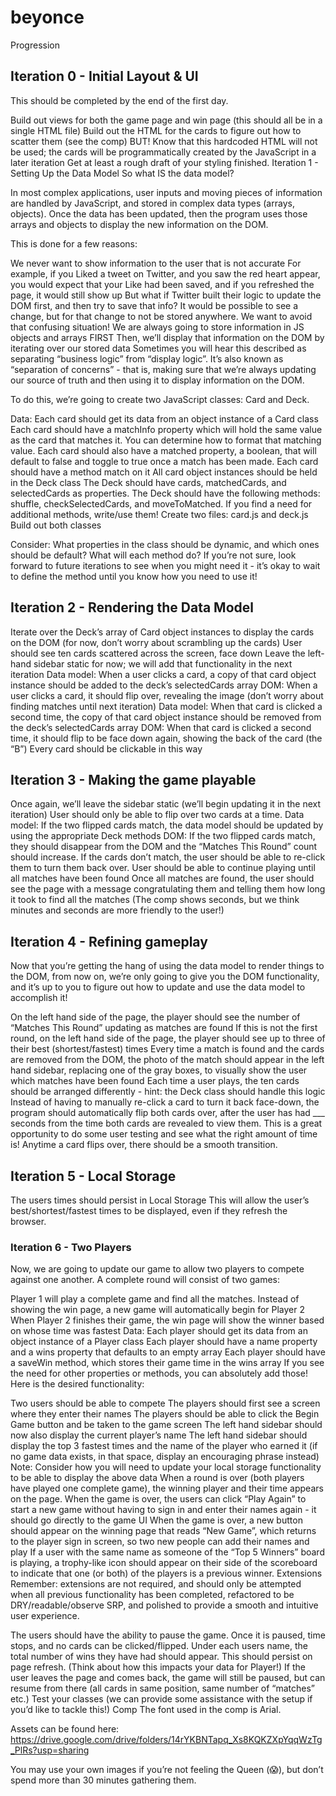 # beyonce
Progression

## Iteration 0 - Initial Layout & UI
This should be completed by the end of the first day.

Build out views for both the game page and win page (this should all be in a single HTML file)
Build out the HTML for the cards to figure out how to scatter them (see the comp)
BUT! Know that this hardcoded HTML will not be used; the cards will be programmatically created by the JavaScript in a later iteration
Get at least a rough draft of your styling finished.
Iteration 1 - Setting Up the Data Model
So what IS the data model?

In most complex applications, user inputs and moving pieces of information are handled by JavaScript, and stored in complex data types (arrays, objects). Once the data has been updated, then the program uses those arrays and objects to display the new information on the DOM.

This is done for a few reasons:

We never want to show information to the user that is not accurate
For example, if you Liked a tweet on Twitter, and you saw the red heart appear, you would expect that your Like had been saved, and if you refreshed the page, it would still show up
But what if Twitter built their logic to update the DOM first, and then try to save that info?
It would be possible to see a change, but for that change to not be stored anywhere.
We want to avoid that confusing situation!
We are always going to store information in JS objects and arrays FIRST
Then, we’ll display that information on the DOM by iterating over our stored data
Sometimes you will hear this described as separating “business logic” from “display logic”. It’s also known as “separation of concerns” - that is, making sure that we’re always updating our source of truth and then using it to display information on the DOM.

To do this, we’re going to create two JavaScript classes: Card and Deck.

Data:
Each card should get its data from an object instance of a Card class
Each card should have a matchInfo property which will hold the same value as the card that matches it. You can determine how to format that matching value. Each card should also have a matched property, a boolean, that will default to false and toggle to true once a match has been made.
Each card should have a method match on it
All card object instances should be held in the Deck class
The Deck should have cards, matchedCards, and selectedCards as properties. The Deck should have the following methods: shuffle, checkSelectedCards, and moveToMatched. If you find a need for additional methods, write/use them!
Create two files: card.js and deck.js
Build out both classes

Consider:
What properties in the class should be dynamic, and which ones should be default?
What will each method do?
If you’re not sure, look forward to future iterations to see when you might need it - it’s okay to wait to define the method until you know how you need to use it!

## Iteration 2 - Rendering the Data Model

Iterate over the Deck’s array of Card object instances to display the cards on the DOM (for now, don’t worry about scrambling up the cards)
User should see ten cards scattered across the screen, face down
Leave the left-hand sidebar static for now; we will add that functionality in the next iteration
Data model: When a user clicks a card, a copy of that card object instance should be added to the deck’s selectedCards array
DOM: When a user clicks a card, it should flip over, revealing the image (don’t worry about finding matches until next iteration)
Data model: When that card is clicked a second time, the copy of that card object instance should be removed from the deck’s selectedCards array
DOM: When that card is clicked a second time, it should flip to be face down again, showing the back of the card (the “B”)
Every card should be clickable in this way

## Iteration 3 - Making the game playable
Once again, we’ll leave the sidebar static (we’ll begin updating it in the next iteration)
User should only be able to flip over two cards at a time.
Data model: If the two flipped cards match, the data model should be updated by using the appropriate Deck methods
DOM: If the two flipped cards match, they should disappear from the DOM and the “Matches This Round” count should increase.
If the cards don’t match, the user should be able to re-click them to turn them back over.
User should be able to continue playing until all matches have been found
Once all matches are found, the user should see the page with a message congratulating them and telling them how long it took to find all the matches
(The comp shows seconds, but we think minutes and seconds are more friendly to the user!)

## Iteration 4 - Refining gameplay
Now that you’re getting the hang of using the data model to render things to the DOM, from now on, we’re only going to give you the DOM functionality, and it’s up to you to figure out how to update and use the data model to accomplish it!

On the left hand side of the page, the player should see the number of “Matches This Round” updating as matches are found
If this is not the first round, on the left hand side of the page, the player should see up to three of their best (shortest/fastest) times
Every time a match is found and the cards are removed from the DOM, the photo of the match should appear in the left hand sidebar, replacing one of the gray boxes, to visually show the user which matches have been found
Each time a user plays, the ten cards should be arranged differently - hint: the Deck class should handle this logic
Instead of having to manually re-click a card to turn it back face-down, the program should automatically flip both cards over, after the user has had ___ seconds from the time both cards are revealed to view them. This is a great opportunity to do some user testing and see what the right amount of time is!
Anytime a card flips over, there should be a smooth transition.

## Iteration 5 - Local Storage
The users times should persist in Local Storage
This will allow the user’s best/shortest/fastest times to be displayed, even if they refresh the browser.

### Iteration 6 - Two Players
Now, we are going to update our game to allow two players to compete against one another. A complete round will consist of two games:

Player 1 will play a complete game and find all the matches.
Instead of showing the win page, a new game will automatically begin for Player 2
When Player 2 finishes their game, the win page will show the winner based on whose time was fastest
Data:
Each player should get its data from an object instance of a Player class
Each player should have a name property and a wins property that defaults to an empty array
Each player should have a saveWin method, which stores their game time in the wins array
If you see the need for other properties or methods, you can absolutely add those!
Here is the desired functionality:

Two users should be able to compete
The players should first see a screen where they enter their names
The players should be able to click the Begin Game button and be taken to the game screen
The left hand sidebar should now also display the current player’s name
The left hand sidebar should display the top 3 fastest times and the name of the player who earned it (if no game data exists, in that space, display an encouraging phrase instead)
Note: Consider how you will need to update your local storage functionality to be able to display the above data
When a round is over (both players have played one complete game), the winning player and their time appears on the page.
When the game is over, the users can click “Play Again” to start a new game without having to sign in and enter their names again - it should go directly to the game UI
When the game is over, a new button should appear on the winning page that reads “New Game”, which returns to the player sign in screen, so two new people can add their names and play
If a user with the same name as someone of the “Top 5 Winners” board is playing, a trophy-like icon should appear on their side of the scoreboard to indicate that one (or both) of the players is a previous winner.
Extensions
Remember: extensions are not required, and should only be attempted when all previous functionality has been completed, refactored to be DRY/readable/observe SRP, and polished to provide a smooth and intuitive user experience.

The users should have the ability to pause the game. Once it is paused, time stops, and no cards can be clicked/flipped.
Under each users name, the total number of wins they have had should appear. This should persist on page refresh. (Think about how this impacts your data for Player!)
If the user leaves the page and comes back, the game will still be paused, but can resume from there (all cards in same position, same number of “matches” etc.)
Test your classes (we can provide some assistance with the setup if you’d like to tackle this!)
Comp
The font used in the comp is Arial.

Assets can be found here: https://drive.google.com/drive/folders/14rYKBNTapq_Xs8KQKZXpYqqWzTg_PlRs?usp=sharing

You may use your own images if you’re not feeling the Queen (😱), but don’t spend more than 30 minutes gathering them.
